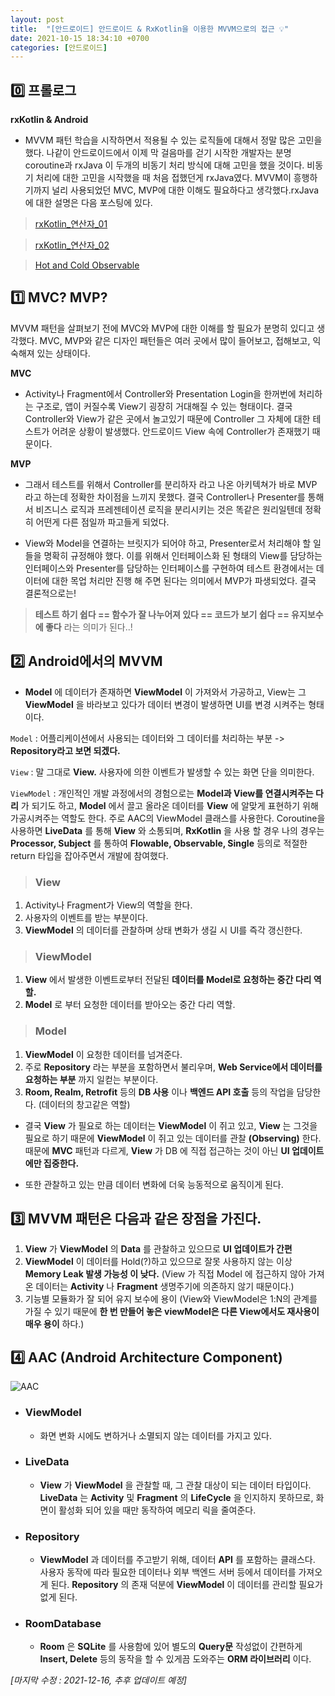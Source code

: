 ```yaml
---
layout: post
title:  "[안드로이드] 안드로이드 & RxKotlin을 이용한 MVVM으로의 접근 💡"
date: 2021-10-15 18:34:10 +0700
categories: [안드로이드]
---
```


## 0️⃣ 프롤로그 

 __rxKotlin & Android__
 * MVVM 패턴 학습을 시작하면서 적용될 수 있는 로직들에 대해서 정말 많은 고민을 했다. 나같이 안드로이드에서 이제 막 걸음마를 걷기 시작한 개발자는 분명 coroutine과 rxJava 이 두개의 비동기 처리 방식에 대해 고민을 했을 것이다. 비동기 처리에 대한 고민을 시작했을 때 처음 접했던게 rxJava였다. MVVM이 흥행하기까지 널리 사용되었던 MVC, MVP에 대한 이해도 필요하다고 생각했다.rxJava에 대한 설명은 다음 포스팅에 있다.
 
> [rxKotlin_연산자_01](https://jihokevin.github.io//articles/2021-09/rx-kotlin-01)

> [rxKotlin_연산자_02](https://jihokevin.github.io//articles/2021-09/rx-kotlin-02)

> [Hot and Cold Observable](https://jihokevin.github.io//articles/2021-09/hot-cold-observable)

## 1️⃣ MVC? MVP?

 MVVM 패턴을 살펴보기 전에 MVC와 MVP에 대한 이해를 할 필요가 분명히 있디고 생각했다.
 MVC, MVP와 같은 디자인 패턴들은 여러 곳에서 많이 들어보고, 접해보고, 익숙해져 있는 상태이다.

 __MVC__
 * Activity나 Fragment에서 Controller와 Presentation Login을 한꺼번에 처리하는 구조로, 앱이 커질수록 View기 굉장히 거대해질 수 있는 형태이다. 결국 Controller와 View가 같은 곳에서 놀고있기 때문에 Controller 그 자체에 대한 테스트가 어려운 상황이 발생했다. 안드로이드 View 속에 Controller가 존재했기 때문이다.
 
 __MVP__
 * 그래서 테스트를 위해서 Controller를 분리하자 라고 나온 아키텍쳐가 바로 MVP 라고 하는데 정확한 차이점을 느끼지 못했다. 결국 Controller나 Presenter를 통해서 비즈니스 로직과 프레젠테이션 로직을 분리시키는 것은 똑같은 원리일텐데 정확히 어떤게 다른 점일까 파고들게 되었다.

 * View와 Model을 연결하는 브릿지가 되어야 하고, Presenter로서 처리해야 할 일들을 명확히 규정해야 했다. 이를 위해서 인터페이스화 된 형태의 View를 담당하는 인터페이스와 Presenter를 담당하는 인터페이스를 구현하여 테스트 환경에서는 데이터에 대한 목업 처리만 진행 해 주면 된다는 의미에서 MVP가 파생되었다. 결국 결론적으로는!
 
 > __테스트 하기 쉽다 == 함수가 잘 나누어져 있다 == 코드가 보기 쉽다 == 유지보수에 좋다__
 라는 의미가 된다..!

## 2️⃣ Android에서의 MVVM
 * __Model__ 에 데이터가 존재하면 __ViewModel__ 이 가져와서 가공하고, View는 그 __ViewModel__ 을 바라보고 있다가 데이터 변경이 발생하면 UI를 변경 시켜주는 형태이다.

 `Model` : 어플리케이션에서 사용되는 데이터와 그 데이터를 처리하는 부분 -> __Repository라고 보면 되겠다.__

 `View` : 말 그대로 __View.__ 사용자에 의한 이벤트가 발생할 수 있는 화면 단을 의미한다.

 `ViewModel` : 개인적인 개발 과정에서의 경험으로는 __Model과 View를 연결시켜주는 다리__ 가 되기도 하고, __Model__ 에서 끌고 올라온 데이터를 __View__ 에 알맞게 표현하기 위해 가공시켜주는 역할도 한다. 주로 AAC의 ViewModel 클래스를 사용한다. Coroutine을 사용하면 __LiveData__ 를 통해 __View__ 와 소통되며, __RxKotlin__ 을 사용 할 경우 나의 경우는 __Processor, Subject__ 를 통하여 __Flowable, Observable, Single__ 등의로 적절한 return 타입을 잡아주면서 개발에 참여했다.

> ### View
1. Activity나 Fragment가 View의 역할을 한다.
2. 사용자의 이벤트를 받는 부분이다.
3. __ViewModel__ 의 데이터를 관찰하며 상태 변화가 생길 시 UI를 즉각 갱신한다.

> ### ViewModel
1. __View__ 에서 발생한 이벤트로부터 전달된 __데이터를 Model로 요청하는 중간 다리 역할.__
2. __Model__ 로 부터 요청한 데이터를 받아오는 중간 다리 역할.

> ### Model
1. __ViewModel__ 이 요청한 데이터를 넘겨준다.
2. 주로 __Repository__ 라는 부분을 포함하면서 불리우며, __Web Service에서 데이터를 요청하는 부분__ 까지 일컫는 부분이다.
3. __Room, Realm, Retrofit__ 등의 __DB 사용__ 이나 __백엔드 API 호출__ 등의 작업을 담당한다. (데이터의 창고같은 역할)

* 결국 __View__ 가 필요로 하는 데이터는 __ViewModel__ 이 쥐고 있고, __View__ 는 그것을 필요로 하기 때문에 __ViewModel__ 이 쥐고 있는 데이터를 관찰 __(Observing)__ 한다. 때문에 __MVC__ 패턴과 다르게, __View__ 가 DB 에 직접 접근하는 것이 아닌 __UI 업데이트에만 집중한다.__

* 또한 관찰하고 있는 만큼 데이터 변화에 더욱 능동적으로 움직이게 된다.

## 3️⃣ MVVM 패턴은 다음과 같은 장점을 가진다.

1. __View__ 가 __ViewModel__ 의 __Data__ 를 관찰하고 있으므로 __UI 업데이트가 간편__
2. __ViewModel__ 이 데이터를 Hold(?)하고 있으므로 잘못 사용하지 않는 이상 __Memory Leak 발생 가능성 이 낮다.__ (View 가 직접 Model 에 접근하지 않아 가져온 데이터는 __Activity__ 나 __Fragment__ 생명주기에 의존하지 않기 때문이다.)
3. 기능별 모듈화가 잘 되어 유지 보수에 용이 (View와 ViewModel은 1:N의 관계를 가질 수 있기 때문에 __한 번 만들어 놓은 viewModel은 다른 View에서도 재사용이 매우 용이__ 하다.)

## 4️⃣ AAC (Android Architecture Component)

![AAC](https://user-images.githubusercontent.com/27722059/146218480-45cb7ae8-89ae-49af-81fe-c2fe0c3de353.png)
* ### ViewModel
    * 화면 변화 시에도 변하거나 소멸되지 않는 데이터를 가지고 있다.

* ### LiveData
    * __View__ 가 __ViewModel__ 을 관찰할 때, 그 관찰 대상이 되는 데이터 타입이다. __LiveData__ 는 __Activity__ 및 __Fragment__ 의 __LifeCycle__ 을 인지하지 못하므로, 화면이 활성화 되어 있을 때만 동작하여 메모리 릭을 줄여준다.

* ### Repository
    * __ViewModel__ 과 데이터를 주고받기 위해, 데이터 __API__ 를 포함하는 클래스다. 사용자 동작에 따라 필요한 데이터나 외부 백엔드 서버 등에서 데이터를 가져오게 된다. __Repository__ 의 존재 덕분에 __ViewModel__ 이 데이터를 관리할 필요가 없게 된다.

* ### RoomDatabase
    * __Room__ 은 __SQLite__ 를 사용함에 있어 별도의 __Query문__ 작성없이 간편하게 __Insert, Delete__ 등의 동작을 할 수 있게끔 도와주는 __ORM 라이브러리__ 이다.

_[마지막 수정 : 2021-12-16, 추후 업데이트 예정]_
